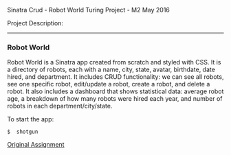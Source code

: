 Sinatra Crud - Robot World
Turing Project - M2
May 2016

Project Description:

----

### Robot World

Robot World is a Sinatra app created from scratch and styled with CSS. It is a directory of robots, each with a name, city, state, avatar, birthdate, date hired, and department. It includes CRUD functionality: we can see all robots, see one specific robot, edit/update a robot, create a robot, and delete a robot. It also includes a dashboard that shows statistical data: average robot age, a breakdown of how many robots were hired each year, and number of robots in each department/city/state.

To start the app:

```
$  shotgun
```

[Original Assignment](https://github.com/turingschool/lesson_plans/blob/master/ruby_02-web_applications_with_ruby/crud_sinatra.markdown)
